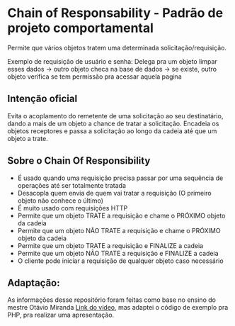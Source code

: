 # Chain of Responsability - Padrão de projeto comportamental

Permite que vários objetos tratem uma determinada solicitação/requisição. 

Exemplo de requisição de usuário e senha:
Delega pra um objeto limpar esses dados -> outro objeto checa na base de dados -> se existe, outro objeto verifica se tem permissão pra acessar aquela pagina

## Intenção oficial
Evita o acoplamento do remetente de uma solicitação ao seu destinatário, dando a mais de um objeto a chance de tratar a solicitação. Encadeia os objetos receptores e passa a solicitação ao longo da cadeia até que um objeto a trate.

## Sobre o Chain Of Responsibility
- É usado quando uma requisição precisa passar por uma sequência de operações até ser totalmente tratada
- Desacopla quem envia de quem vai tratar a requisição (O primeiro objeto não conhece o último)
- É muito usado com requisições HTTP
- Permite que um objeto TRATE a requisição e chame o PRÓXIMO objeto da cadeia
- Permite que um objeto NÃO TRATE a requisição e chame o PRÓXIMO objeto da cadeia
- Permite que um objeto TRATE a requisição e FINALIZE a cadeia
- Permite que um objeto NÃO TRATE a requisição e FINALIZE a cadeia
- O cliente pode iniciar a requisição de qualquer objeto caso necessário

## Adaptação:
As informações desse repositório foram feitas como base no ensino do mestre Otávio Miranda [Link do vídeo](https://www.youtube.com/watch?v=AdzLq9FVTXs), mas adaptei o código de exemplo pra PHP, pra realizar uma apresentação.